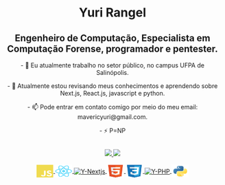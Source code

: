 
<div align="center">
  
  <p><h1>  Yuri Rangel </h1></p>
  <p><h2>Engenheiro de Computação, Especialista em Computação Forense, programador e pentester. </h2></p>
<p>- 🔭 Eu atualmente trabalho no setor público, no campus UFPA de Salinópolis.</p>
  
<p>- 🌱 Atualmente estou revisando meus conhecimentos e aprendendo sobre Next.js, React.js, javascript e python.</p>
<p>- 📫 Pode entrar em contato comigo por meio do meu email: mavericyuri@gmail.com.</p>
  <p>- ⚡ P=NP </p>

  

</div>


 ##
 ##

<div align="center">
  <a href="https://github.com/Yuri-Rangel-Rabelo-Palheta">
  <img height="180em" src="https://github-readme-stats.vercel.app/api?username=Yuri-Rangel-Rabelo-Palheta&show_icons=true&theme=highcontrast&include_all_commits=true&count_private=true"/>
  <img height="180em" src="https://github-readme-stats.vercel.app/api/top-langs/?username=Yuri-Rangel-Rabelo-Palheta&layout=compact&langs_count=10&count_private=true&theme=highcontrast"/>
</div>

<div align="center" style="display: inline_block"><br>
  <img align="center" alt="Y-Js" height="30" width="40" src="https://raw.githubusercontent.com/devicons/devicon/master/icons/javascript/javascript-plain.svg">
  <img align="center" alt="Y-React" height="30" width="40" src="https://raw.githubusercontent.com/devicons/devicon/master/icons/react/react-original.svg">
  <img align="center" alt="Y-Nextjs" height="30" width="40" src="https://cdn.jsdelivr.net/gh/devicons/devicon/icons/nextjs/nextjs-original-wordmark.svg">
  <img align="center" alt="Y-HTML" height="30" width="40" src="https://raw.githubusercontent.com/devicons/devicon/master/icons/html5/html5-original.svg">
  <img align="center" alt="Y-CSS" height="30" width="40" src="https://raw.githubusercontent.com/devicons/devicon/master/icons/css3/css3-original.svg">
  <img align="center" alt="Y-PHP" height="30" width="40" src="https://cdn.jsdelivr.net/gh/devicons/devicon/icons/php/php-original.svg">
  <img align="center" alt="Y-Python" height="30" width="40" src="https://raw.githubusercontent.com/devicons/devicon/master/icons/python/python-original.svg">
</div>  
  
  ##
  ##
<!--

~~~javascript
Esta é uma linha de código em Javascript.
~~~

~~~php
Esta é uma linha de código em PHP.
~~~

~~~html
Esta é uma linha de código em HTML.
~~~ 

**Yuri-Rangel-Rabelo-Palheta/Yuri-Rangel-Rabelo-Palheta** is a ✨ _special_ ✨ repository because its `README.md` (this file) appears on your GitHub profile.

Here are some ideas to get you started:

- 🔭 I’m currently working on ...
- 🌱 I’m currently learning ...
- 👯 I’m looking to collaborate on ...
- 🤔 I’m looking for help with ...
- 💬 Ask me about ...
- 📫 How to reach me: ...
- 😄 Pronouns: ...
- ⚡ Fun fact: ...
-->
